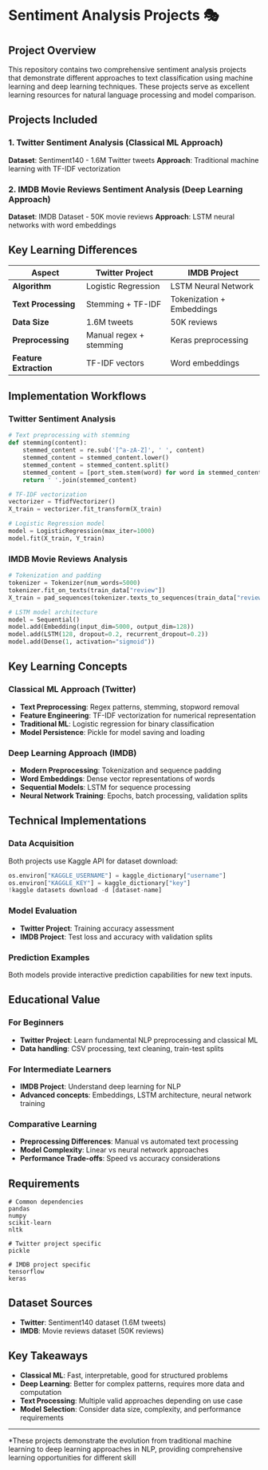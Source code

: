 # Sentiment Analysis Projects 🎭

## Project Overview
This repository contains two comprehensive sentiment analysis projects that demonstrate different approaches to text classification using machine learning and deep learning techniques. These projects serve as excellent learning resources for natural language processing and model comparison.

## Projects Included

### 1. Twitter Sentiment Analysis (Classical ML Approach)
**Dataset**: Sentiment140 - 1.6M Twitter tweets
**Approach**: Traditional machine learning with TF-IDF vectorization

### 2. IMDB Movie Reviews Sentiment Analysis (Deep Learning Approach)
**Dataset**: IMDB Dataset - 50K movie reviews
**Approach**: LSTM neural networks with word embeddings

## Key Learning Differences

| Aspect | Twitter Project | IMDB Project |
|--------|----------------|--------------|
| **Algorithm** | Logistic Regression | LSTM Neural Network |
| **Text Processing** | Stemming + TF-IDF | Tokenization + Embeddings |
| **Data Size** | 1.6M tweets | 50K reviews |
| **Preprocessing** | Manual regex + stemming | Keras preprocessing |
| **Feature Extraction** | TF-IDF vectors | Word embeddings |

## Implementation Workflows

### Twitter Sentiment Analysis
```python
# Text preprocessing with stemming
def stemming(content):
    stemmed_content = re.sub('[^a-zA-Z]', ' ', content)
    stemmed_content = stemmed_content.lower()
    stemmed_content = stemmed_content.split()
    stemmed_content = [port_stem.stem(word) for word in stemmed_content if not word in stopwords.words('english')]
    return ' '.join(stemmed_content)

# TF-IDF vectorization
vectorizer = TfidfVectorizer()
X_train = vectorizer.fit_transform(X_train)

# Logistic Regression model
model = LogisticRegression(max_iter=1000)
model.fit(X_train, Y_train)
```

### IMDB Movie Reviews Analysis
```python
# Tokenization and padding
tokenizer = Tokenizer(num_words=5000)
tokenizer.fit_on_texts(train_data["review"])
X_train = pad_sequences(tokenizer.texts_to_sequences(train_data["review"]), maxlen=200)

# LSTM model architecture
model = Sequential()
model.add(Embedding(input_dim=5000, output_dim=128))
model.add(LSTM(128, dropout=0.2, recurrent_dropout=0.2))
model.add(Dense(1, activation="sigmoid"))
```

## Key Learning Concepts

### Classical ML Approach (Twitter)
- **Text Preprocessing**: Regex patterns, stemming, stopword removal
- **Feature Engineering**: TF-IDF vectorization for numerical representation
- **Traditional ML**: Logistic regression for binary classification
- **Model Persistence**: Pickle for model saving and loading

### Deep Learning Approach (IMDB)
- **Modern Preprocessing**: Tokenization and sequence padding
- **Word Embeddings**: Dense vector representations of words
- **Sequential Models**: LSTM for sequence processing
- **Neural Network Training**: Epochs, batch processing, validation splits

## Technical Implementations

### Data Acquisition
Both projects use Kaggle API for dataset download:
```python
os.environ["KAGGLE_USERNAME"] = kaggle_dictionary["username"]
os.environ["KAGGLE_KEY"] = kaggle_dictionary["key"]
!kaggle datasets download -d [dataset-name]
```

### Model Evaluation
- **Twitter Project**: Training accuracy assessment
- **IMDB Project**: Test loss and accuracy with validation splits

### Prediction Examples
Both models provide interactive prediction capabilities for new text inputs.

## Educational Value

### For Beginners
- **Twitter Project**: Learn fundamental NLP preprocessing and classical ML
- **Data handling**: CSV processing, text cleaning, train-test splits

### For Intermediate Learners
- **IMDB Project**: Understand deep learning for NLP
- **Advanced concepts**: Embeddings, LSTM architecture, neural network training

### Comparative Learning
- **Preprocessing Differences**: Manual vs automated text processing
- **Model Complexity**: Linear vs neural network approaches
- **Performance Trade-offs**: Speed vs accuracy considerations

## Requirements
```
# Common dependencies
pandas
numpy
scikit-learn
nltk

# Twitter project specific
pickle

# IMDB project specific
tensorflow
keras
```

## Dataset Sources
- **Twitter**: Sentiment140 dataset (1.6M tweets)
- **IMDB**: Movie reviews dataset (50K reviews)

## Key Takeaways
- **Classical ML**: Fast, interpretable, good for structured problems
- **Deep Learning**: Better for complex patterns, requires more data and computation
- **Text Processing**: Multiple valid approaches depending on use case
- **Model Selection**: Consider data size, complexity, and performance requirements

---

*These projects demonstrate the evolution from traditional machine learning to deep learning approaches in NLP, providing comprehensive learning opportunities for different skill
